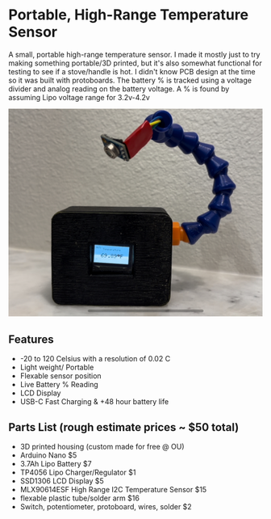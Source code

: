 # Portable, High-Range Temperature Sensor
A small, portable high-range temperature sensor. I made it mostly just to try making something portable/3D printed, but it's also somewhat functional for testing to see if a stove/handle is hot. I didn't know PCB design at the time so it was built with protoboards. The battery % is tracked using a voltage divider and analog reading on the battery voltage. A % is found by assuming Lipo voltage range for 3.2v-4.2v

![Temperature Sensor Photo](./tempsensor.png)

## Features
- -20 to 120 Celsius with a resolution of 0.02 C
- Light weight/ Portable
- Flexable sensor position
- Live Battery % Reading
- LCD Display
- USB-C Fast Charging & +48 hour battery life


## Parts List (rough estimate prices ~ $50 total)
- 3D printed housing (custom made for free @ OU)
- Arduino Nano $5
- 3.7Ah Lipo Battery $7
- TP4056 Lipo Charger/Regulator $1
- SSD1306 LCD Display $5
- MLX90614ESF High Range I2C Temperature Sensor $15
- flexable plastic tube/solder arm $16
- Switch, potentiometer, protoboard, wires, solder $2
